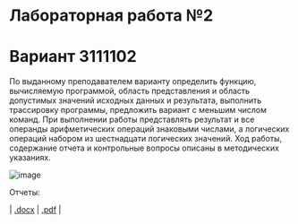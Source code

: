 # Лабораторная работа №2

# Вариант 3111102

По выданному преподавателем варианту определить функцию, вычисляемую программой, область представления и область допустимых значений исходных данных и результата, выполнить трассировку программы, предложить вариант с меньшим числом команд. При выполнении работы представлять результат и все операнды арифметических операций знаковыми числами, а логических операций набором из шестнадцати логических значений.
Ход работы, содержание отчета и контрольные вопросы описаны в методических указаниях.

![image](https://github.com/sergeyprohaker/ITMO_Studies/assets/46615564/19559b43-7499-4e79-8a62-5af9e6ee7f49)

Отчеты:

| [.docx](https://inlnk.ru/ZZNLVe) | [.pdf](https://inlnk.ru/dnVMmm) |
